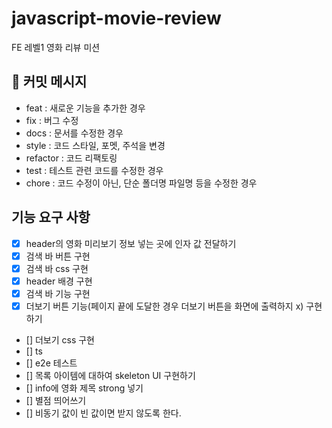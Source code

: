 # javascript-movie-review

FE 레벨1 영화 리뷰 미션

## 📝 커밋 메시지

- feat : 새로운 기능을 추가한 경우
- fix : 버그 수정
- docs : 문서를 수정한 경우
- style : 코드 스타일, 포멧, 주석을 변경
- refactor : 코드 리팩토링
- test : 테스트 관련 코드를 수정한 경우
- chore : 코드 수정이 아닌, 단순 폴더명 파일명 등을 수정한 경우

## 기능 요구 사항

- [x] header의 영화 미리보기 정보 넣는 곳에 인자 값 전달하기
- [x] 검색 바 버튼 구현
- [x] 검색 바 css 구현
- [x] header 배경 구현
- [x] 검색 바 기능 구현
- [x] 더보기 버튼 기능(페이지 끝에 도달한 경우 더보기 버튼을 화면에 출력하지 x) 구현하기
- [] 더보기 css 구현
- [] ts
- [] e2e 테스트
- [] 목록 아이템에 대하여 skeleton UI 구현하기
- [] info에 영화 제목 strong 넣기
- [] 별점 띄어쓰기
- [] 비동기 값이 빈 값이면 받지 않도록 한다.

